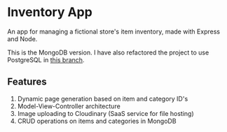 # Inventory App
An app for managing a fictional store's item inventory, made with Express and Node.

This is the MongoDB version. I have also refactored the project to use PostgreSQL in [this branch](https://github.com/gustydev/inventory-app/tree/postgres).

## Features
1. Dynamic page generation based on item and category ID's
2. Model-View-Controller architecture
3. Image uploading to Cloudinary (SaaS service for file hosting)
4. CRUD operations on items and categories in MongoDB
